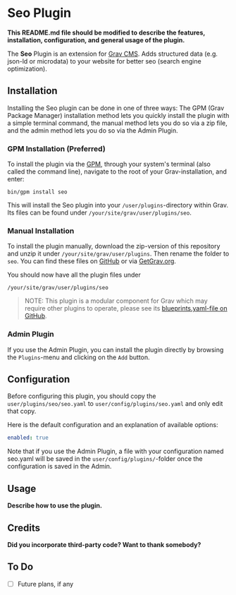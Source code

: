 # Seo Plugin

**This README.md file should be modified to describe the features, installation, configuration, and general usage of the plugin.**

The **Seo** Plugin is an extension for [Grav CMS](http://github.com/getgrav/grav). Adds structured data (e.g. json-ld or microdata) to your website for better seo (search engine optimization).

## Installation

Installing the Seo plugin can be done in one of three ways: The GPM (Grav Package Manager) installation method lets you quickly install the plugin with a simple terminal command, the manual method lets you do so via a zip file, and the admin method lets you do so via the Admin Plugin.

### GPM Installation (Preferred)

To install the plugin via the [GPM](http://learn.getgrav.org/advanced/grav-gpm), through your system's terminal (also called the command line), navigate to the root of your Grav-installation, and enter:

    bin/gpm install seo

This will install the Seo plugin into your `/user/plugins`-directory within Grav. Its files can be found under `/your/site/grav/user/plugins/seo`.

### Manual Installation

To install the plugin manually, download the zip-version of this repository and unzip it under `/your/site/grav/user/plugins`. Then rename the folder to `seo`. You can find these files on [GitHub](https://github.com/nico-hood/grav-plugin-seo) or via [GetGrav.org](http://getgrav.org/downloads/plugins#extras).

You should now have all the plugin files under

    /your/site/grav/user/plugins/seo
	
> NOTE: This plugin is a modular component for Grav which may require other plugins to operate, please see its [blueprints.yaml-file on GitHub](https://github.com/nico-hood/grav-plugin-seo/blob/master/blueprints.yaml).

### Admin Plugin

If you use the Admin Plugin, you can install the plugin directly by browsing the `Plugins`-menu and clicking on the `Add` button.

## Configuration

Before configuring this plugin, you should copy the `user/plugins/seo/seo.yaml` to `user/config/plugins/seo.yaml` and only edit that copy.

Here is the default configuration and an explanation of available options:

```yaml
enabled: true
```

Note that if you use the Admin Plugin, a file with your configuration named seo.yaml will be saved in the `user/config/plugins/`-folder once the configuration is saved in the Admin.

## Usage

**Describe how to use the plugin.**

## Credits

**Did you incorporate third-party code? Want to thank somebody?**

## To Do

- [ ] Future plans, if any

